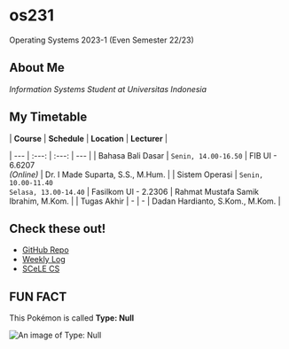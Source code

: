 # os231
Operating Systems 2023-1 (Even Semester 22/23)

## About Me
*Information Systems Student at Universitas Indonesia*

## My Timetable
| **Course** | **Schedule** | **Location** | **Lecturer** |

| --- | :---: | :---: | --- |
| Bahasa Bali Dasar | `Senin, 14.00-16.50` | FIB UI - 6.6207 <br />*(Online)* | Dr. I Made Suparta, S.S., M.Hum. |
| Sistem Operasi | `Senin, 10.00-11.40` <br />`Selasa, 13.00-14.40` | Fasilkom UI - 2.2306 | Rahmat Mustafa Samik Ibrahim, M.Kom. |
| Tugas Akhir | - | - | Dadan Hardianto, S.Kom., M.Kom. |

## Check these out!
- [GitHub Repo](https://github.com/anthonymrtn/os231)
- [Weekly Log](../main/TXT/mylog.txt)
- [SCeLE CS](https://scele.cs.ui.ac.id/)

FUN FACT
---------

This Pokémon is called **Type: Null**

![An image of Type: Null](https://assets.pokemon.com/assets/cms2/img/pokedex/full/772.png "Type: Null")
